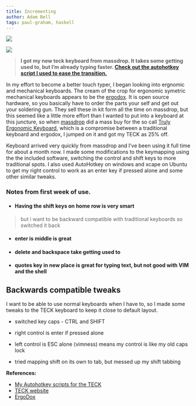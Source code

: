 ```yaml
---
title: Incrementing
author: Adam Bell
tags: paul-graham, haskell
---
```

![](http://40.media.tumblr.com/33a4ee15af3bce76dafa18a526b9d383/tumblr_mwz6ecK0jE1qe4yfuo1_500.jpg)  

![](http://41.media.tumblr.com/646b8559a7ae8978dacd30c70fc527cc/tumblr_mwz6ecK0jE1qe4yfuo2_500.jpg)  

> **I got my new teck keyboard from massdrop. It takes some getting used to, but I’m already typing faster. [Check out the autohotkey script I used to ease the transition.](https://github.com/agbell/TECK)**

<div class="outline-text-2" id="text-1">

In my effort to become a better touch typer, I began looking into ergnomic and mechanical keyboards. The cream of the crop for ergonomic symetric mechanical keyboards appears to be the [ergodox](http://ergodox.org/). It is open source hardware, so you basically have to order the parts your self and get out your soldering gun. They sell these in kit form all the time on massdrop, but this seemed like a little more effort than I wanted to put into a keyboard at this juncture, so when [massdrop](http://massdrop.com) did a mass buy for the so call [Truly Ergonomic Keyboard](https://www.trulyergonomic.com/store/index.php), which is a compromise between a traditional keyboard and ergodox, I jumped on it and got my TECK as 25% off.

Keyboard arrived very quickly from massdrop and I’ve been using it full time for about a month now. I made some modifications to the keymapping using the the included software, switching the control and shift keys to more traditional spots. I also used AutoHotkey on windows and xcape on Ubuntu to get my right control to work as an enter key if pressed alone and some other similar tweaks.

</div>

### <span class="section-number-3"></span>Notes from first week of use.

<div class="outline-4" id="outline-container-1-1-1">

*   #### Having the shift keys on home row is very smart

> <div class="outline-text-4" id="text-1-1-1">but i want to be backward compatible with traditional keyboards so switched it back</div>

</div>

<div class="outline-4" id="outline-container-1-1-2">

*   #### <span class="section-number-4"></span>enter is middle is great

</div>

<div class="outline-4" id="outline-container-1-1-3">

*   #### <span class="section-number-4"></span>delete and backspace take getting used to

</div>

<div class="outline-4" id="outline-container-1-1-4">

*   #### <span class="section-number-4"></span>quotes key in new place is great for typing text, but not good with VIM and the shell

</div>

## Backwards compatible tweaks

I want to be able to use normal keyboards when I have to, so I made some tweaks to the TECK keyboard to keep it close to default layout.

*   switched key caps - CTRL and SHIFT

*   right control is enter if pressed alone

*   left control is ESC alone (vimness) means my control is like my old caps lock

*   tried mapping shift on its own to tab, but messed up my shift tabbing

**References:**

*   [My Autohotkey scripts for the TECK](https://github.com/agbell/TECK)
*   [TECK website](https://www.trulyergonomic.com/store/index.php)
*   [ErgoDox](http://ergodox.org/)
